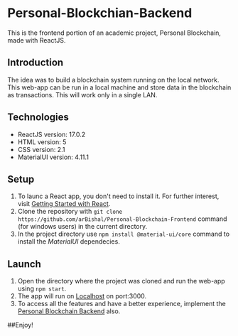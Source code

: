 # Personal-Blockchian-Backend
This is the frontend portion of an academic project, Personal Blockchain, made with ReactJS.


## Introduction
The idea was to build a blockchain system running on the local network.
This web-app can be run in a local machine and store data in the blockchain as transactions. 
This will work only in a single LAN.


## Technologies
* ReactJS version: 17.0.2 
* HTML version: 5
* CSS version: 2.1
* MaterialUI version: 4.11.1


## Setup

1) To launc a React app, you don't need to install it. For further interest, visit [Getting Started with React](https://reactjs.org/docs/getting-started.html).
2) Clone the repository with `git clone https://github.com/arBishal/Personal-Blockchain-Frontend` command (for windows users) in the current directory.
3) In the project directory use `npm install @material-ui/core` command to install the *MaterialUI* dependecies.

## Launch
1) Open the directory where the project was cloned and run the web-app using `npm start`.
2) The app will run on [Localhost](localhost:3000) on port:3000.
3) To access all the features and have a better experience, implement the [Personal Blockchain Backend](https://github.com/magic-kiri/Personal-Blockchain-Backend) also.

##Enjoy!

